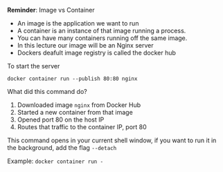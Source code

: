 **Reminder**: Image vs Container

- An image is the application we want to run
- A container is an instance of that image running a process.
- You can have many containers running off the same image. 
- In this lecture our image will be an Nginx server
- Dockers deafult image registry is called the docker hub


To start the server

`docker container run --publish 80:80 nginx`

What did this command do?

1. Downloaded image `nginx` from Docker Hub
2. Started a new container from that image
3. Opened port 80 on the host IP
4. Routes that traffic to the container IP, port 80

This command opens in your current shell window, if you want to run it in the background, add the flag `--detach`

Example: `docker container run -`